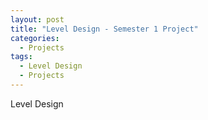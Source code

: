 ```yaml
---
layout: post
title: "Level Design - Semester 1 Project"
categories:
  - Projects
tags:
  - Level Design
  - Projects
---
```


Level Design

